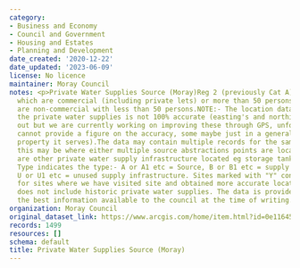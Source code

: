 ```yaml
---
category:
- Business and Economy
- Council and Government
- Housing and Estates
- Planning and Development
date_created: '2020-12-22'
date_updated: '2023-06-09'
license: No licence
maintainer: Moray Council
notes: <p>Private Water Supplies Source (Moray)Reg 2 (previously Cat A) are supplies
  which are commercial (including private lets) or more than 50 persons Category B
  are non-commercial with less than 50 persons.NOTE:- The location data we hold for
  the private water supplies is not 100% accurate (easting's and northing's can be
  out but we are currently working on improving these through GPS, unfortunately I
  cannot provide a figure on the accuracy, some maybe just in a general area of the
  property it serves).The data may contain multiple records for the same source reference,
  this may be where either multiple source abstractions points are located or there
  are other private water supply infrastructure located eg storage tanks. The location
  Type indicates the type:- A or A1 etc = Source, B or B1 etc = supply infrastructure,
  U or U1 etc = unused supply infrastructure. Sites marked with "Y" confirmed are
  for sites where we have visited site and obtained more accurate locations. The list
  does not include historic private water supplies. The data is provided based on
  the best information available to the council at the time of writing.</p>
organization: Moray Council
original_dataset_link: https://www.arcgis.com/home/item.html?id=0e11645746e447f2b8dafabe750f24f2
records: 1499
resources: []
schema: default
title: Private Water Supplies Source (Moray)
---
```

